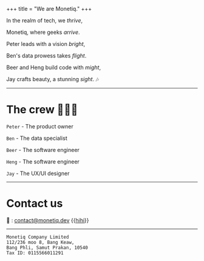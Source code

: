 +++
title = "We are Monetiq."
+++

In the realm of tech, we *thrive*,

Monetiq, where geeks *arrive*.

Peter leads with a vision *bright*,

Ben's data prowess takes *flight*.

Beer and Heng build code with *might*,

Jay crafts beauty, a stunning *sight*. 🎶

---

# The crew 🧑‍🤝‍🧑

`Peter` - The product owner

`Ben` - The data specialist

`Beer` - The software engineer

`Heng` - The software engineer

`Jay` - The UX/UI designer

---

# Contact us

📧 : [contact@monetiq.dev](contact@monetiq.dev)
{{<a href="mailto:contact@monetiq.dev">hihi</a>}}

---

```
Monetiq Company Limited
112/236 moo 8, Bang Keaw,
Bang Phli, Samut Prakan, 10540
Tax ID: 0115566011291
```
